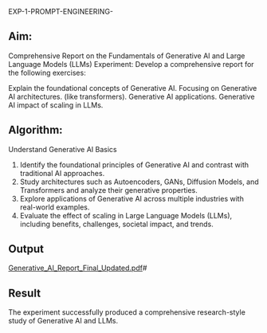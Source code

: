  EXP-1-PROMPT-ENGINEERING-

## Aim: 
Comprehensive Report on the Fundamentals of Generative AI and Large Language Models (LLMs)
Experiment: Develop a comprehensive report for the following exercises:

Explain the foundational concepts of Generative AI.
Focusing on Generative AI architectures. (like transformers).
Generative AI applications.
Generative AI impact of scaling in LLMs.

## Algorithm:
Understand Generative AI Basics
 1. Identify the foundational principles of Generative AI and contrast with traditional AI approaches.
 2. Study architectures such as Autoencoders, GANs, Diffusion Models, and Transformers and
 analyze their generative properties. 
3. Explore applications of Generative AI across multiple industries with real-world examples. 
4. Evaluate the effect of scaling in Large Language Models (LLMs), including benefits, challenges, societal impact, and trends.

## Output


[Generative_AI_Report_Final_Updated.pdf](https://github.com/user-attachments/files/22057425/Generative_AI_Report_Final_Updated.pdf)#



## Result

 The experiment successfully produced a comprehensive research-style study of Generative AI and
 LLMs.
